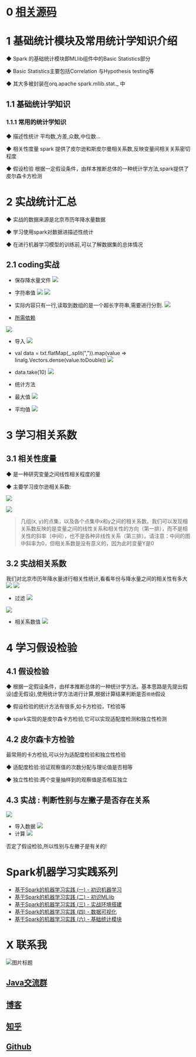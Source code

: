  # 0  [相关源码](https://github.com/Wasabi1234/Spark-MLlib-Tutorial)

# 1 基础统计模块及常用统计学知识介绍
◆ Spark 的基础统计模块即MLlib组件中的Basic Statistics部分

◆ Basic Statistics主要包括Correlation 与Hypothesis testing等

◆ 其大多被封装在orq.apache spark.mllib.stat._ 中

## 1.1 基础统计学知识
### 1.1.1 常用的统计学知识
◆ 描述性统计
平均数,方差,众数,中位数...

◆ 相关性度量
spark 提供了皮尔逊和斯皮尔曼相关系数,反映变量间相关关系密切程度

◆ 假设检验
根据一定假设条件，由样本推断总体的一种统计学方法,spark提供了皮尔森卡方检测

# 2 实战统计汇总
◆ 实战的数据来源是北京市历年降水量数据

◆ 学习使用spark对数据进描述性统计

◆ 在进行机器学习模型的训练前,可以了解数据集的总体情况

## 2.1 coding实战
- 保存降水量文件
![](https://upload-images.jianshu.io/upload_images/16782311-a89ea1a0720bf8ab.png?imageMogr2/auto-orient/strip%7CimageView2/2/w/1240)

- 字符串值
![](https://upload-images.jianshu.io/upload_images/16782311-66b17a4a2ea33630.png?imageMogr2/auto-orient/strip%7CimageView2/2/w/1240)
![](https://upload-images.jianshu.io/upload_images/16782311-b6b775052e8e9816.png?imageMogr2/auto-orient/strip%7CimageView2/2/w/1240)

- 实际内容只有一行,读取到数组的是一个超长字符串,需要进行分割.
![](https://upload-images.jianshu.io/upload_images/16782311-95314cc5dec4fc8f.png?imageMogr2/auto-orient/strip%7CimageView2/2/w/1240)

- [所需依赖](https://spark.apache.org/docs/latest/mllib-statistics.html#summary-statistics)

![](https://upload-images.jianshu.io/upload_images/16782311-9d9c332d9fa900bc.png?imageMogr2/auto-orient/strip%7CimageView2/2/w/1240)
- 导入
![](https://upload-images.jianshu.io/upload_images/16782311-4f1b78c0706d915b.png?imageMogr2/auto-orient/strip%7CimageView2/2/w/1240)

- val data = txt.flatMap(_.split(",")).map(value => linalg.Vectors.dense(value.toDouble))
![](https://upload-images.jianshu.io/upload_images/16782311-91438edb8e8d24ae.png?imageMogr2/auto-orient/strip%7CimageView2/2/w/1240)
- data.take(10)
![](https://upload-images.jianshu.io/upload_images/16782311-f67b08873b671562.png?imageMogr2/auto-orient/strip%7CimageView2/2/w/1240)

- 统计方法
- 最大值
![](https://upload-images.jianshu.io/upload_images/16782311-b979d67b3b39edf0.png?imageMogr2/auto-orient/strip%7CimageView2/2/w/1240)
- 平均值
![](https://upload-images.jianshu.io/upload_images/16782311-cced0e042a1db88e.png?imageMogr2/auto-orient/strip%7CimageView2/2/w/1240)

# 3 学习相关系数
## 3.1 相关性度量
◆ 是一种研究变量之间线性相关程度的量

◆ 主要学习皮尔逊相关系数:

![](https://upload-images.jianshu.io/upload_images/16782311-c650b1e808b139f0.png?imageMogr2/auto-orient/strip%7CimageView2/2/w/1240)

![](https://upload-images.jianshu.io/upload_images/16782311-705c8ad096960127.png?imageMogr2/auto-orient/strip%7CimageView2/2/w/1240)
>几组(x, y)的点集，以及各个点集中x和y之间的相关系数。我们可以发现相关系数反映的是变量之间的线性关系和相关性的方向（第一排），而不是相关性的斜率（中间），也不是各种非线性关系（第三排）。请注意：中间的图中斜率为0，但相关系数是没有意义的，因为此时变量Y是0

## 3.2 实战相关系数
我们对北京市历年降水量进行相关性统计,看看年份与降水量之间的相关性有多大
![](https://upload-images.jianshu.io/upload_images/16782311-f9d2972a3e1297fd.png?imageMogr2/auto-orient/strip%7CimageView2/2/w/1240)
![](https://upload-images.jianshu.io/upload_images/16782311-88114ab970eba015.png?imageMogr2/auto-orient/strip%7CimageView2/2/w/1240)

- 过滤
![](https://upload-images.jianshu.io/upload_images/16782311-98c397a70d831bf9.png?imageMogr2/auto-orient/strip%7CimageView2/2/w/1240)

![](https://upload-images.jianshu.io/upload_images/16782311-0515c66172fd86ff.png?imageMogr2/auto-orient/strip%7CimageView2/2/w/1240)
- 相关系数值
![](https://upload-images.jianshu.io/upload_images/16782311-80f9f273b374ba99.png?imageMogr2/auto-orient/strip%7CimageView2/2/w/1240)

# 4 学习假设检验
## 4.1 假设检验
◆ 根据一定假设条件，由样本推断总体的一种统计学方法。基本思路是先提出假设(虚无假设),使用统计学方法进行计算,根据计算结果判断是否`拒绝`假设

◆ 假设检验的统计方法有很多,如卡方检验，T检验等

◆ spark实现的是皮尔森卡方检验,它可以实现适配度检测和独立性检测

## 4.2 皮尔森卡方检验
最常用的卡方检验,可以分为适配度检验和独立性检验

◆ 适配度检验:验证观察值的次数分配与理论值是否相等

◆ 独立性检验:两个变量抽样到的观察值是否相互独立

## 4.3 实战 : 判断性别与左撇子是否存在关系
![](https://upload-images.jianshu.io/upload_images/16782311-a531b613d399495e.png?imageMogr2/auto-orient/strip%7CimageView2/2/w/1240)

- 导入数据
![](https://upload-images.jianshu.io/upload_images/16782311-0655a04dea30e153.png?imageMogr2/auto-orient/strip%7CimageView2/2/w/1240)
- 计算
![](https://upload-images.jianshu.io/upload_images/16782311-d2c6ce572c7ab032.png?imageMogr2/auto-orient/strip%7CimageView2/2/w/1240)

否定了假设检验,所以性别与左撇子是有关的!

# Spark机器学习实践系列
- [基于Spark的机器学习实践 (一) - 初识机器学习](https://zhuanlan.zhihu.com/p/61667559)
- [基于Spark的机器学习实践 (二) - 初识MLlib](https://zhuanlan.zhihu.com/p/61784371)
- [基于Spark的机器学习实践 (三) - 实战环境搭建](https://zhuanlan.zhihu.com/p/61848834)
- [基于Spark的机器学习实践 (四) - 数据可视化
](https://zhuanlan.zhihu.com/p/61868232)
- [基于Spark的机器学习实践 (六) - 基础统计模块](https://zhuanlan.zhihu.com/p/62241911)

# X 联系我
![](http://upload-images.jianshu.io/upload_images/4685968-6a8b28d2fd95e8b7?imageMogr2/auto-orient/strip%7CimageView2/2/w/1240 "图片标题") 
## [Java交流群](https://jq.qq.com/?_wv=1027&k=5UB4P1T)

## [博客](https://blog.csdn.net/qq_33589510)

## [知乎](http://www.zhihu.com/people/shi-shu-sheng-)

## [Github](https://github.com/Wasabi1234)